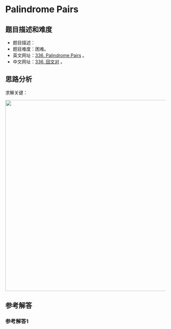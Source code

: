 # Palindrome Pairs

## 题目描述和难度
+ 题目描述：
+ 题目难度：困难。
+ 英文网址：[336. Palindrome Pairs](https://leetcode.com/problems/palindrome-pairs/description/)  。
+ 中文网址：[336. 回文对](https://leetcode-cn.com/problems/palindrome-pairs/description/)  。
## 思路分析
求解关键：

<img src="https://liweiwei1419.github.io/images/leetcode-solution/" width="600">

## 参考解答
### 参考解答1

```java

```